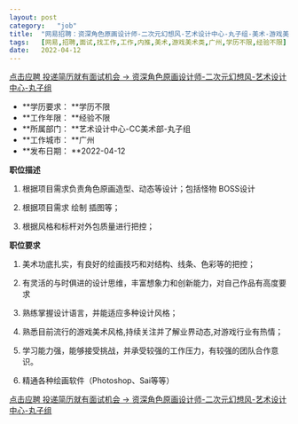 ```yaml
---
layout:	post
category:	"job"
title:	"网易招聘：资深角色原画设计师-二次元幻想风-艺术设计中心-丸子组-美术-游戏美术类-广州学历不限经验不限"
tags:	[网易,招聘,面试,找工作,工作,内推,美术,游戏美术类,广州,学历不限,经验不限]
date:	2022-04-12
---
```


[点击应聘 投递简历就有面试机会 ->  资深角色原画设计师-二次元幻想风-艺术设计中心-丸子组](http://mobile.bole.netease.com/bole/boleDetail?id=31144&employeeId=346f03c3cda5f04c&key=all)



- **学历要求： **学历不限
- **工作年限： **经验不限
- **所属部门： **艺术设计中心-CC美术部-丸子组
- **工作城市： **广州
- **发布日期： **2022-04-12



**职位描述**

1. 根据项目需求负责角色原画造型、动态等设计；包括怪物 BOSS设计 

2. 根据项目需求 绘制 插图等；

3. 根据风格和标杆对外包质量进行把控； 



**职位要求**

1. 美术功底扎实，有良好的绘画技巧和对结构、线条、色彩等的把控；

2. 有灵活的与时俱进的设计思维，丰富想象力和创新能力，对自己作品有高度要求

3. 熟练掌握设计语言，并能适应多种设计风格；  

4. 熟悉目前流行的游戏美术风格,持续关注并了解业界动态,对游戏行业有热情；

5. 学习能力强，能够接受挑战，并承受较强的工作压力，有较强的团队合作意识。

6. 精通各种绘画软件（Photoshop、Sai等等）



[点击应聘 投递简历就有面试机会 ->  资深角色原画设计师-二次元幻想风-艺术设计中心-丸子组](http://mobile.bole.netease.com/bole/boleDetail?id=31144&employeeId=346f03c3cda5f04c&key=all)